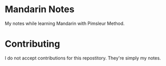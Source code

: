 # Mandarin Notes

My notes while learning Mandarin with Pimsleur Method.

# Contributing

I do not accept contributions for this repostitory.
They're simply my notes.